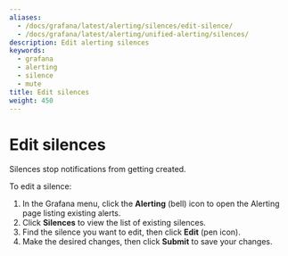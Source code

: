 ```yaml
---
aliases:
  - /docs/grafana/latest/alerting/silences/edit-silence/
  - /docs/grafana/latest/alerting/unified-alerting/silences/
description: Edit alerting silences
keywords:
  - grafana
  - alerting
  - silence
  - mute
title: Edit silences
weight: 450
---
```


# Edit silences

Silences stop notifications from getting created.

To edit a silence:

1. In the Grafana menu, click the **Alerting** (bell) icon to open the Alerting page listing existing alerts.
2. Click **Silences** to view the list of existing silences.
3. Find the silence you want to edit, then click **Edit** (pen icon).
4. Make the desired changes, then click **Submit** to save your changes.
